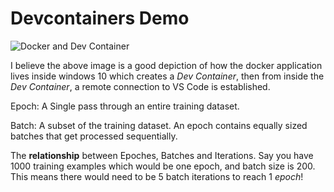 # Devcontainers Demo

![Docker and Dev Container](https://github.com/jvithub/jvithub.github.io/assets/141790766/1e243b5e-6c5d-4b09-a3f2-5bdc16c2dad7)

I believe the above image is a good depiction of how the docker application lives inside windows 10 which creates a *Dev Container*, then from inside the *Dev Container*, a remote connection to VS Code is established.

Epoch: A Single pass through an entire training dataset.

Batch: A subset of the training dataset. An epoch contains equally sized batches that get processed sequentially.

The **relationship** between Epoches, Batches and Iterations. Say you have 1000 training examples which would be one epoch, and batch size is 200.
This means there would need to be 5 batch iterations to reach 1 *epoch*!
